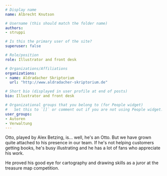 ```yaml
---
# Display name
name: Albrecht Knutson

# Username (this should match the folder name)
authors:
- struppi

# Is this the primary user of the site?
superuser: false

# Role/position
role: Illustrator and front desk

# Organizations/Affiliations
organizations:
- name: Aldradacher Skriptorium
  url: "http://www.aldradacher-skriptorium.de"

# Short bio (displayed in user profile at end of posts)
bio: Illustrator and front desk

# Organizational groups that you belong to (for People widget)
#   Set this to `[]` or comment out if you are not using People widget.
user_groups:
- Autoren
- Verwaltung
---
```


Otto, played by Alex Betzing, is... well, he's an Otto. But we have grown quite attached
to his presence in our team. If he's not helping customers getting books, he's busy illustrating
and he has a lot of fans who appreciate his work.

He proved his good eye for cartography and drawing skills as a juror at the treasure map competition.
